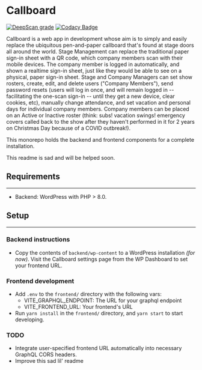 # Callboard

[![DeepScan grade](https://deepscan.io/api/teams/14424/projects/21921/branches/639584/badge/grade.svg)](https://deepscan.io/dashboard#view=project&tid=14424&pid=21921&bid=639584)
[![Codacy Badge](https://app.codacy.com/project/badge/Grade/6266d1f2f8004ace9c6fbf69b9859247)](https://www.codacy.com/gh/gaswirth/callboard/dashboard?utm_source=github.com&utm_medium=referral&utm_content=gaswirth/callboard&utm_campaign=Badge_Grade)

Callboard is a web app in development whose aim is to simply and easily replace the ubiquitous pen-and-paper callboard that's found at stage doors all around the world. Stage Management can replace the traditional paper sign-in sheet with a QR code, which company members scan with their mobile devices. The company member is logged in automatically, and shown a realtime sign-in sheet, just like they would be able to see on a physical, paper sign-in sheet. Stage and Company Managers can set show rosters, create, edit, and delete users ("Company Members"), send password resets (users will log in once, and will remain logged in -- facilitating the one-scan sign-in -- until they get a new device, clear cookies, etc), manually change attendance, and set vacation and personal days for individual company members. Company members can be placed on an Active or Inactive roster (think: subs! vacation swings! emergency covers called back to the show after they haven't performed in it for 2 years on Christmas Day because of a COVID outbreak!).

This monorepo holds the backend and frontend components for a complete installation.

This readme is sad and will be helped soon.

## Requirements

---

- Backend: WordPress with PHP > 8.0.

## Setup

---

### Backend instructions

- Copy the contents of `backend/wp-content` to a WordPress installation _(for now)_. Visit the Callboard settings page from the WP Dashboard to set your frontend URL.

### Frontend development

- Add `.env` to the `frontend/` directory with the following vars:
  - VITE_GRAPHQL_ENDPOINT: The URL for your graphql endpoint
  - VITE_FRONTEND_URL: Your frontend's URL
- Run `yarn install` in the `frontend/` directory, and `yarn start` to start developing.

### TODO

- Integrate user-specified frontend URL automatically into necessary GraphQL CORS headers.
- Improve this sad lil' readme

